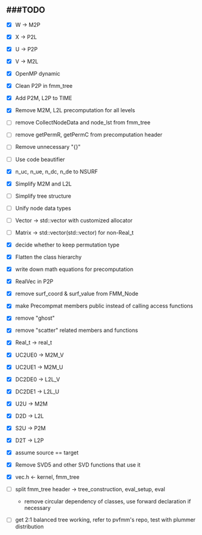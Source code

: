 ###TODO
-------------
- [x] W -> M2P
- [x] X -> P2L
- [x] U -> P2P
- [x] V -> M2L
- [x] OpenMP dynamic
- [x] Clean P2P in fmm_tree
- [x] Add P2M, L2P to TIME
- [x] Remove M2M, L2L precomputation for all levels
- [ ] remove CollectNodeData and node_lst from fmm_tree
- [ ] remove getPermR, getPermC from precomputation header
- [ ] Remove unnecessary "{}"
- [ ] Use code beautifier
- [x] n_uc, n_ue, n_dc, n_de to NSURF

- [x] Simplify M2M and L2L
- [ ] Simplify tree structure
- [ ] Unify node data types
- [ ] Vector -> std::vector with customized allocator
- [ ] Matrix -> std::vector(std::vector) for non-Real_t
- [x] decide whether to keep permutation type
- [x] Flatten the class hierarchy
- [x] write down math equations for precomputation
- [x] RealVec in P2P
- [x] remove surf_coord & surf_value from FMM_Node
- [x] make Precompmat members public instead of calling access functions
- [x] remove "ghost"
- [x] remove "scatter" related members and functions
- [x] Real_t -> real_t
- [x] UC2UE0 -> M2M_V
- [x] UC2UE1 -> M2M_U
- [x] DC2DE0 -> L2L_V
- [x] DC2DE1 -> L2L_U
- [x] U2U -> M2M
- [x] D2D -> L2L
- [x] S2U -> P2M
- [x] D2T -> L2P
- [x] assume source == target
- [x] Remove SVD5 and other SVD functions that use it
- [x] vec.h <- kernel, fmm_tree
- [ ] split fmm_tree header -> tree_construction, eval_setup, eval
  - remove circular dependency of classes, use forward declaration if necessary
- [ ] get 2:1 balanced tree working, refer to pvfmm's repo, test with plummer distribution
